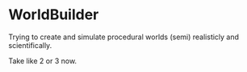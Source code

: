 # WorldBuilder

Trying to create and simulate procedural worlds (semi) realisticly and scientifically.

 Take like 2 or 3 now.
